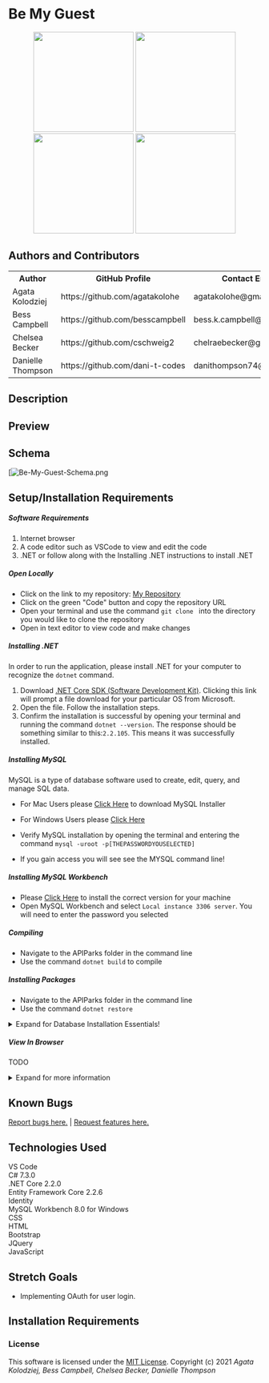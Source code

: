 # Be My Guest

<div align="center">
<img src="https://github.com/agatakolohe.png" width="200px" height="auto">
<img src="https://github.com/besscampbell.png" width="200px" height="auto">
<img src="https://github.com/cschweig2.png" width="200px" height="auto">
<img src="https://github.com/dani-t-codes.png" width="200px" height="auto">
</div>

## **Authors and Contributors**

<table>
  <tr>
    <th>Author</th>
    <th>GitHub Profile</th>
    <th>Contact Email</th>
  </tr>
  <tr>
    <td>Agata Kolodziej</td>
    <td>https://github.com/agatakolohe</td>
    <td>agatakolohe@gmail.com</td>
  </tr>
  <tr>
    <td>Bess Campbell</td>
    <td>https://github.com/besscampbell</td>
    <td>bess.k.campbell@gmail.com</td>
  </tr>
  <tr>
    <td>Chelsea Becker</td>
    <td>https://github.com/cschweig2</td>
    <td>chelraebecker@gmail.com</td>
  </tr>
  <tr>
    <td>Danielle Thompson</td>
    <td>https://github.com/dani-t-codes</td>
    <td>danithompson74@gmail.com</td>
  </tr>
</table>

## **Description**

## **Preview**

## **Schema**

[![Be-My-Guest-Schema.png](https://i.postimg.cc/44mFqSYp/Be-My-Guest-Schema.png)

## Setup/Installation Requirements

##### Software Requirements

1. Internet browser
2. A code editor such as VSCode to view and edit the code
3. .NET or follow along with the Installing .NET instructions to install .NET

##### Open Locally

- Click on the link to my repository: [My Repository](https://github.com/cschweig2/BeMyGuest_TeamWeek.git)
- Click on the green "Code" button and copy the repository URL
- Open your terminal and use the command `git clone ` into the directory you would like to clone the repository
- Open in text editor to view code and make changes

##### Installing .NET

In order to run the application, please install .NET for your computer to recognize the `dotnet` command.

1. Download [.NET Core SDK (Software Development Kit)](https://dotnet.microsoft.com/download/thank-you/dotnet-sdk-2.2.106-macos-x64-installer). Clicking this link will prompt a file download for your particular OS from Microsoft.
2. Open the file. Follow the installation steps.
3. Confirm the installation is successful by opening your terminal and running the command `dotnet --version`. The response should be something similar to this:`2.2.105`. This means it was successfully installed.

##### Installing MySQL

MySQL is a type of database software used to create, edit, query, and manage SQL data.

- For Mac Users please [Click Here](https://dev.mysql.com/downloads/file/?id=484914) to download MySQL Installer
- For Windows Users please [Click Here](https://dev.mysql.com/downloads/file/?id=484919)

- Verify MySQL installation by opening the terminal and entering the command `mysql -uroot -p[THEPASSWORDYOUSELECTED]`
- If you gain access you will see see the MYSQL command line!

##### Installing MySQL Workbench

- Please [Click Here](https://dev.mysql.com/downloads/workbench/) to install the correct version for your machine
- Open MySQL Workbench and select `Local instance 3306 server`. You will need to enter the password you selected

##### Compiling

- Navigate to the APIParks folder in the command line
- Use the command `dotnet build` to compile

##### Installing Packages

- Navigate to the APIParks folder in the command line
- Use the command `dotnet restore`

<details>

  <summary>Expand for Database Installation Essentials!</summary>

### Database Connection

Create a connection string to connect the database to the web application

1. Create a file in the root directory called `appsettings.json`
2. Add the code below:

```
{
    "ConnectionStrings": {
        "DefaultConnection": "Server=localhost;Port=3306;database=TODO;uid=root;pwd=YourPassword;"
    }
}
```
TODO
- Put in your MySQL password in `pwd=YourPassword`. Change the server, port, and uid if necessary.

### Import Database Using Entity Framework Core

1. Navigate to APIParks directory in terminal
2. Use the command `dotnet ef database update` to generate the database through Entity Framework Core

### Update Database Using Entity Framework Core

1. Write any new code you wish to add to the database. Use the command `dotnet build` to check for any compiling errors. If no errors, proceed to step 2.
2. To update the database with any changes made to the code, use the command `dotnet ef migrations add [MigrationsName]`
3. Use the command `dotnet ef database update` to update the database

### Update Database Using MySQL Workbench

1. Open MySQL Workbench
2. Click on Server > Data Import in the top navigation bar
3. Select `Import from Self-Contained File`
4. Select the `Default Target Schema` or create new schema
5. Select all Schema Objects you would like to import
6. Select `Dump Structure and Data`
7. Click `Start Import`

</details>

##### View In Browser

TODO

<details>

<summary>Expand for more information</summary>

</details>


## **Known Bugs**

[Report bugs here.](https://github.com/cschweig2/BeMyGuest.Solution/issues) | [Request features here.](https://github.com/cschweig2/BeMyGuest.Solution/issues)

## **Technologies Used**

VS Code <br>
C# 7.3.0<br>
.NET Core 2.2.0<br>
Entity Framework Core 2.2.6<br>
Identity<br>
MySQL Workbench 8.0 for Windows<br>
CSS<br>
HTML<br>
Bootstrap<br>
JQuery<br>
JavaScript

## Stretch Goals

- Implementing OAuth for user login.

## Installation Requirements

### License
This software is licensed under the [MIT License](https://choosealicense.com/licenses/mit/).
Copyright (c) 2021 _*Agata Kolodziej, Bess Campbell, Chelsea Becker, Danielle Thompson*_